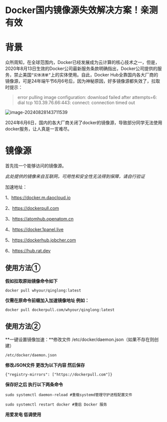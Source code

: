 

# Docker国内镜像源失效解决方案！亲测有效

# 背景

众所周知，在全球范围内，Docker已经发展成为云计算的核心技术之一，但是，2020年8月13日生效的Docker公司最新服务条款明确指出，Docker公司提供的服务，禁止美国`“实体清单”`上的实体使用。自此，Docker Hub全靠国内各大厂商的镜像源，可是24年端午节6月6号后，因为神秘原因，好多镜像源都失效了，拉取时提示：

> error pulling image configuration: download failed after attempts=6: dial tcp 103.39.76.66:443: connect: connection timed out

![image-20240828143711539](/Users/zhangwei/Documents/个人博客/技术类/assets/image-20240828143711539.png)

2024年6月6日，国内的各大厂商关闭了docker的镜像源，导致部分同学无法使用docker服务，让人真是一言难尽。



# 镜像源

首先找一个能够访问的镜像源。

*此处提供的镜像来自互联网，可用性和安全性无法得到保障，请自行验证*

加速地址：

1、https://docker.m.daocloud.io

2、https://dockerpull.com

3、https://atomhub.openatom.cn

4、https://docker.1panel.live

5、https://dockerhub.jobcher.com

6、https://hub.rat.dev



## 使用方法①

**假如拉取原始镜像命令如下**

```
docker pull whyour/qinglong:latest
```

**仅需在原命令前缀加入加速镜像地址 例如：**

```
docker pull dockerpull.com/whyour/qinglong:latest
```



## 使用方法②

**一键设置镜像加速：**修改文件 /etc/docker/daemon.json（如果不存在则创建）

```
/etc/docker/daemon.json
```

**修改JSON文件 更改为以下内容 然后保存**

```
{"registry-mirrors": ["https://dockerpull.com"]}
```

**保存好之后 执行以下两条命令**

```
sudo systemctl daemon-reload #重载systemd管理守护进程配置文件
```

```
sudo systemctl restart docker #重启 Docker 服务
```



**用爱发电 低调使用**

